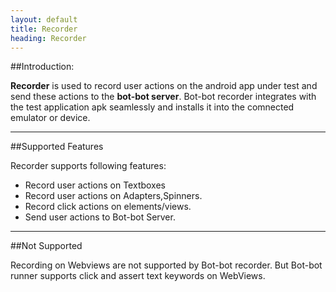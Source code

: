 ```yaml
---
layout: default
title: Recorder
heading: Recorder
---
```

##Introduction:

**Recorder** is used to record user actions on the android app under test and send these actions to the **bot-bot server**. Bot-bot recorder integrates with the  test application apk seamlessly and installs it into the comnected emulator or device.
 
-----------
##Supported Features

Recorder supports following features:

- Record user actions on Textboxes
- Record user actions on Adapters,Spinners.
- Record click actions on elements/views.
- Send user actions to Bot-bot Server.

----------
##Not Supported

Recording on Webviews are not supported by Bot-bot recorder. But Bot-bot runner supports click and assert text keywords on WebViews.
